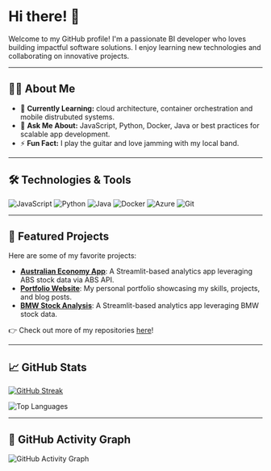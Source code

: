 # Hi there! 👋

Welcome to my GitHub profile! I'm a passionate BI developer who loves building impactful software solutions. I enjoy learning new technologies and collaborating on innovative projects.

---

## 👩‍💻 About Me

- 🌱 **Currently Learning:** cloud architecture, container orchestration and mobile distrubuted systems.
- 💬 **Ask Me About:** JavaScript, Python, Docker, Java or best practices for scalable app development.
- ⚡ **Fun Fact:** I play the guitar and love jamming with my local band.

---

## 🛠 Technologies & Tools

![JavaScript](https://img.shields.io/badge/-JavaScript-F7DF1E?logo=javascript&logoColor=black&style=flat)
![Python](https://img.shields.io/badge/-Python-3776AB?logo=python&logoColor=white&style=flat)
![Java](https://img.shields.io/badge/-Java-007396?logo=java&logoColor=white&style=flat)
![Docker](https://img.shields.io/badge/-Docker-2496ED?logo=docker&logoColor=white&style=flat)
![Azure](https://img.shields.io/badge/-Azure-0078D7?logo=microsoft-azure&logoColor=white&style=flat)
![Git](https://img.shields.io/badge/-Git-F05032?logo=git&logoColor=white&style=flat)

---

## 🚀 Featured Projects

Here are some of my favorite projects:

- [**Australian Economy App**](https://australia-trade-demo.streamlit.app/): A Streamlit-based analytics app leveraging ABS stock data via ABS API.
- [**Portfolio Website**](https://github.com/yourusername/portfolio): My personal portfolio showcasing my skills, projects, and blog posts.
- [**BMW Stock Analysis**](https://bmw-stock-analysis-dashboard.streamlit.app/): A Streamlit-based analytics app leveraging BMW stock data.

👉 Check out more of my repositories [here](https://github.com/Ads2024?tab=repositories)!

---

## 📈 GitHub Stats

[![GitHub Streak](https://github-readme-streak-stats.herokuapp.com?user=Ads2024&theme=dark&background=000000)](https://git.io/streak-stats)

![Top Languages](https://github-readme-stats.vercel.app/api/top-langs/?username=Ads2024&layout=compact&theme=vision-friendly-dark)

---


## 🎨 GitHub Activity Graph

![GitHub Activity Graph](https://activity-graph.herokuapp.com/graph?username=Ads2024&theme=default)

